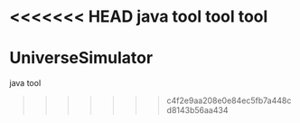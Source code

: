 <<<<<<< HEAD
java tool tool tool
=======
# UniverseSimulator
java tool 
>>>>>>> c4f2e9aa208e0e84ec5fb7a448cd8143b56aa434
